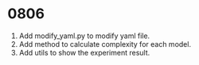 # 0806 
1. Add modify_yaml.py to modify yaml file. 
2. Add method to calculate complexity for each model. 
3. Add utils to show the experiment result.